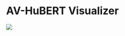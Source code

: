 # AV-HuBERT Visualizer

<a href="https://www.youtube.com/watch?v=3y3JY4iEamc" target="_blank"><img src="https://img.youtube.com/vi/3y3JY4iEamc/hqdefault.jpg"></a>
